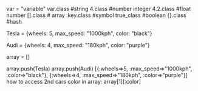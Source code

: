 var = "variable"
var.class #string
4.class #number integer
4.2.class #float number
[].class # array
:key.class #symbol
true_class #boolean
{}.class #hash

Tesla = {wheels: 5, max_speed: "1000kph", color: "black"}

Audi = {wheels: 4, max_speed: "180kph", color: "purple"}

array = []

array.push(Tesla)
array.push(Audi)
[{:wheels=>5, :max_speed=>"1000kph", :color=>"black"}, {:wheels=>4, :max_speed=>"180kph", :color=>"purple"}]
how to access 2nd cars color in array:
array[1][:color]
